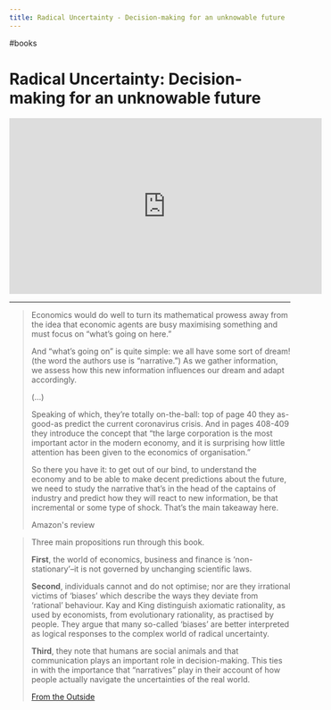 ```yaml
---
title: Radical Uncertainty - Decision-making for an unknowable future
---
```




#books

# Radical Uncertainty: Decision-making for an unknowable future

<iframe width="560" height="315" src="https://www.youtube.com/embed/2uSz5CPubKI" title="YouTube video player" frameborder="0" allow="accelerometer; autoplay; clipboard-write; encrypted-media; gyroscope; picture-in-picture" allowfullscreen></iframe>

---
> Economics would do well to turn its mathematical prowess away from the idea that  economic agents are busy maximising something and must focus on “what’s  going on here.”
>
> And “what’s going on” is quite simple: we all  have some sort of dream!  (the word the authors use is “narrative.”)  As we gather information, we assess how this new information influences  our dream and adapt accordingly.
>
> (...)
>
> 
> Speaking of which, they’re totally on-the-ball: top of page 40 they as-good-as  predict the current coronavirus crisis.  And in pages 408-409 they  introduce the concept that “the large corporation is the most important  actor in the modern economy, and it is surprising how little attention  has been given to the economics of organisation.”
>
> So there you  have it: to get out of our bind, to understand the economy and to be  able to make decent predictions about the future, we need to study the  narrative that’s in the head of the captains of industry and predict how they will react to new information, be that incremental or some type of shock.  That’s the main takeaway here.
>
> Amazon's review

> Three main propositions run through this book.
>
> **First**, the world of economics, business and finance is ‘non-stationary’–it is not governed by unchanging scientific laws.
>
> **Second**, individuals cannot and do not optimise; nor are they  irrational victims of ‘biases’ which describe the ways they deviate from ‘rational’ behaviour. Kay and King distinguish axiomatic rationality,  as used by economists, from evolutionary rationality, as practised by  people. They argue that many so-called ‘biases’ are better interpreted  as logical responses to the complex world of radical  uncertainty.          
>
> **Third**, they note that humans are social animals and that  communication plays an important role in decision-making. This ties in  with the importance that “narratives” play in their account of how  people actually navigate the uncertainties of the real world.
>
> [From the Outside](https://from-the-outside.com/foolproof-greg-ip/radical-uncertainty-decision-making-for-an-unknowable-future-john-kay-and-mervyn-king-2020/)